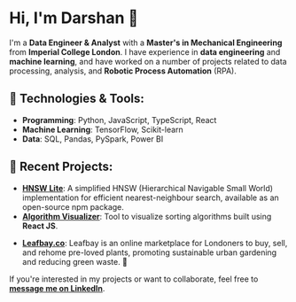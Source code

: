 # Hi, I'm Darshan 👋

I'm a **Data Engineer & Analyst** with a **Master's in Mechanical Engineering** from **Imperial College London**. I have experience in **data engineering** and **machine learning**, and have worked on a number of projects related to data processing, analysis, and **Robotic Process Automation** (RPA).


## 🔧 **Technologies & Tools**:
- **Programming**: Python, JavaScript, TypeScript, React
- **Machine Learning**: TensorFlow, Scikit-learn
- **Data**: SQL, Pandas, PySpark, Power BI

## 🌱 **Recent Projects**:
- **[HNSW Lite](https://github.com/darshandesai1095/hnsw_lite)**: A simplified HNSW (Hierarchical Navigable Small World) implementation for efficient nearest-neighbour search, available as an open-source npm package.
- **[Algorithm Visualizer](https://classy-cheesecake-233ae7.netlify.app/)**: Tool to visualize sorting algorithms built using **React JS**.
<!--
- **[Graph Creator](https://gentle-chimera-e87178.netlify.app/)**: A graph creator inspired by **ChartBlocks**, built with **React JS**.
-->
- **[Leafbay.co](https://www.leafbay.co)**: Leafbay is an online marketplace for Londoners to buy, sell, and rehome pre-loved plants, promoting sustainable urban gardening and reducing green waste. 🌿
  
If you're interested in my projects or want to collaborate, feel free to **[message me on LinkedIn](https://www.linkedin.com/in/darshandesai95)**.
